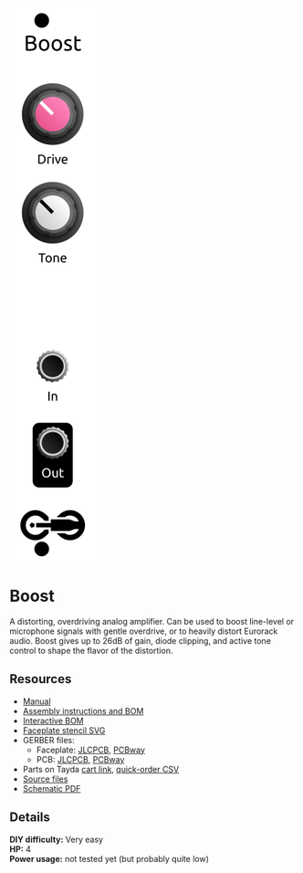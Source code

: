 <div class="fm-readme-container">
<div class="fm-row">

<img class="fm-readme-module-image" src="docs/images/boost.svg" />

<div class="fm-readme-text">

<h1>Boost</h1>

<p>A distorting, overdriving analog amplifier. Can be used to boost line-level or microphone signals with gentle overdrive, or to heavily distort Eurorack audio. Boost gives up to 26dB of gain, diode clipping, and active tone control to shape the flavor of the distortion.</p>

<h2>Resources</h2>

<ul>
  <li><a href="https://quinnfreedman.github.io/fm-artifacts/Boost/boost_manual.pdf">Manual</a></li>
  <li><a href="https://quinnfreedman.github.io/modular/modules/Boost/docs/assembly_instructions">Assembly instructions and BOM</a></li>
  <li><a href="https://quinnfreedman.github.io/fm-artifacts/Boost/boost_pcb_interactive_bom.html">Interactive BOM</a></li>
  <li><a href="https://quinnfreedman.github.io/fm-artifacts/Boost/boost_faceplate.svg">Faceplate stencil SVG</a></li>
  <li>GERBER files:
    <ul>
      <li>Faceplate: <a href="https://quinnfreedman.github.io/fm-artifacts/Boost/boost_faceplate_jlcpcb.zip">JLCPCB</a>, <a href="https://quinnfreedman.github.io/fm-artifacts/Boost/boost_faceplate_pcbway.zip">PCBway</a></li>
      <li>PCB: <a href="https://quinnfreedman.github.io/fm-artifacts/Boost/boost_jlcpcb.zip">JLCPCB</a>, <a href="https://quinnfreedman.github.io/fm-artifacts/Boost/boost_pcbway.zip">PCBway</a></li>
    </ul>
  </li>
  <li>Parts on Tayda <a href="https://www.taydaelectronics.com/savecartpro/index/savenewquote/qid/19841852897">cart link</a>, <a href="https://freemodular.org/modules/Boost/fm_boost_tayda_bom.csv">quick-order CSV</a></li>
  <li><a href="https://github.com/QuinnFreedman/modular/tree/main/modules/Boost">Source files</a></li>
  <li><a href="https://quinnfreedman.github.io/fm-artifacts/Boost/boost_schematic.pdf">Schematic PDF</a></li>
</ul>

</div>
</div>

<h2>Details</h2>

<b>DIY difficulty:</b> Very easy<br>
<b>HP:</b> 4<br>
<b>Power usage:</b> not tested yet (but probably quite low)

</div>
